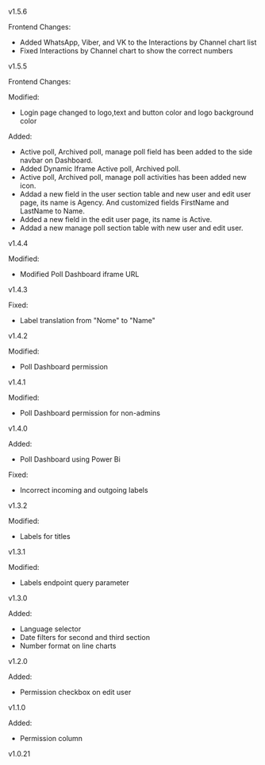 v1.5.6

Frontend Changes:

- Added WhatsApp, Viber, and VK to the Interactions by Channel chart list
- Fixed Interactions by Channel chart to show the correct numbers

v1.5.5

Frontend Changes:  

Modified:
- Login page changed to logo,text and button color and logo background color

Added:
- Active poll, Archived poll, manage poll field has been added to the side navbar on Dashboard.
- Added Dynamic Iframe Active poll, Archived poll.
- Active poll, Archived poll, manage poll activities has been added new icon.
- Addad a new field in the user section table and new user and edit user page, its name is Agency. And customized fields FirstName and LastName to Name.
- Added a new field in the edit user page, its name is Active.
- Addad a new manage poll section table with new user and edit user.

v1.4.4

Modified:
- Modified Poll Dashboard iframe URL

v1.4.3

Fixed:
- Label translation from "Nome" to "Name"

v1.4.2

Modified:
- Poll Dashboard permission

v1.4.1

Modified:
- Poll Dashboard permission for non-admins

v1.4.0

Added:
- Poll Dashboard using Power Bi

Fixed:
- Incorrect incoming and outgoing labels

v1.3.2

Modified:
- Labels for titles

v1.3.1

Modified:
- Labels endpoint query parameter

v1.3.0

Added:
- Language selector
- Date filters for second and third section
- Number format on line charts

v1.2.0

Added:
- Permission checkbox on edit user

v1.1.0

Added:
- Permission column

v1.0.21







